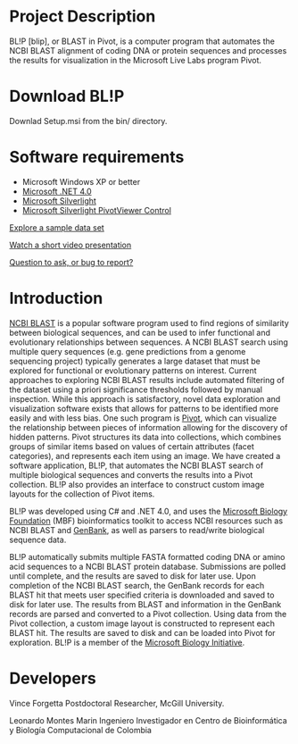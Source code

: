 Project Description
===================

BL!P [blip], or BLAST in Pivot, is a computer program that automates the NCBI BLAST alignment of coding DNA or protein sequences and processes the results for visualization in the Microsoft Live Labs program Pivot.

Download BL!P
=============

Downlad Setup.msi from the bin/ directory.

Software requirements
=====================

 * Microsoft Windows XP or better
 * [Microsoft .NET 4.0](http://www.microsoft.com/en-us/download/details.aspx?id=17851)
 * [Microsoft Silverlight](http://www.microsoft.com/getsilverlight/Get-Started/Install/Default.aspx)
 * [Microsoft Silverlight PivotViewer Control](http://www.microsoft.com/en-us/download/details.aspx?id=17747)

 

[Explore a sample data set](http://www.genomequebec.mcgill.ca/compgen/public/blip/blip_demo/blip.html)

[Watch a short video presentation](http://research.microsoft.com/apps/video/default.aspx?id=142016)

[Question to ask, or bug to report?](https://github.com/vforget)

Introduction
============

[NCBI BLAST](http://blast.ncbi.nlm.nih.gov/Blast.cgi) is a popular software program used to find regions of similarity between biological sequences, 
and can be used to infer functional and evolutionary relationships between sequences. A NCBI BLAST  search using multiple query sequences 
(e.g. gene predictions from a genome sequencing project) typically generates a large dataset that must be explored for functional or 
evolutionary patterns on interest. Current approaches to exploring NCBI BLAST results  include automated filtering of the dataset using a priori 
significance thresholds followed by manual inspection. While this approach is satisfactory, novel data exploration and visualization software 
exists that allows for patterns to be identified more easily  and with less bias. One such program is 
[Pivot](http://www.silverlight.net/learn/pivotviewer/), which can visualize the relationship between pieces of information allowing for the discovery 
of hidden patterns. Pivot structures its data into collections, which combines groups of similar items based on values of certain attributes
(facet categories), and represents each item using an image. We have created a software application, BL!P, that automates the NCBI BLAST search 
of multiple biological sequences and converts the results into a Pivot collection. BL!P also provides an interface  to construct custom image 
layouts for the collection of Pivot items.

BL!P was developed using C# and .NET 4.0, and uses the [Microsoft Biology Foundation](http://mbf.codeplex.com) (MBF) bioinformatics toolkit to 
access NCBI resources such as NCBI BLAST and [GenBank](http://www.ncbi.nlm.nih.gov/genbank/), as well as parsers to read/write biological sequence data.

BL!P automatically submits multiple FASTA formatted coding DNA or 
amino acid sequences to a NCBI BLAST protein database. Submissions are polled until complete, and the results are saved to disk for later use. 
Upon completion of the NCBI BLAST search, the GenBank  records for each BLAST hit that meets user specified criteria is downloaded and saved to 
disk for later use. The results from BLAST and information in the GenBank records are parsed and converted to a Pivot collection. Using data from 
the Pivot collection,  a custom image layout is constructed to represent each BLAST hit. The results are saved to disk and can be loaded into 
Pivot for exploration. BL!P is a member of the [Microsoft Biology Initiative](http://research.microsoft.com/bio/).

Developers
==========

Vince Forgetta
Postdoctoral Researcher, McGill University.

Leonardo Montes Marin
Ingeniero Investigador en Centro de Bioinformática y Biología Computacional de Colombia
